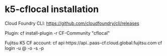 # k5-cflocal installation

Cloud Foundry CLI:
https://github.com/cloudfoundry/cli/releases

Plugin:
cf install-plugin -r CF-Community "cflocal"

Fujitsu K5 CF account:
cf api https://api.<region>.paas-cf.cloud.global.fujitsu.com
cf login -u <user>@<contract> -o <contract> -s <project> -p <password>
